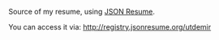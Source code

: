 Source of my resume, using [JSON Resume][].

You can access it via: http://registry.jsonresume.org/utdemir

[JSON Resume]: http://jsonresume.org
